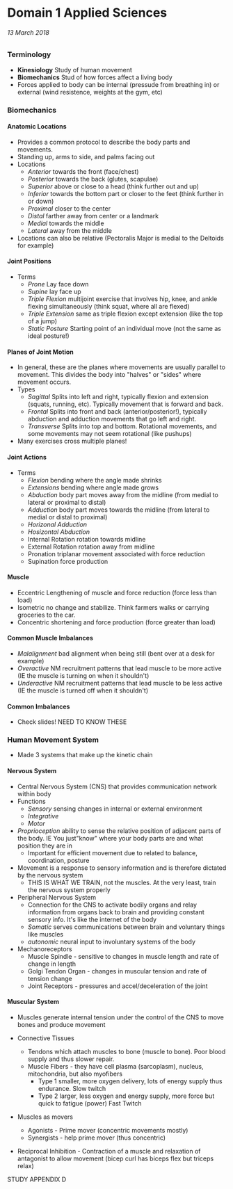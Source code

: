 # Domain 1 Applied Sciences

###### 13 March 2018

### Terminology

- __Kinesiology__ Study of human movement
- __Biomechanics__ Stud of how forces affect a living body
- Forces applied to body can be internal (pressude from breathing in) or external (wind resistence, weights at the gym, etc) 

### Biomechanics

#### Anatomic Locations

- Provides a common protocol to describe the body parts and movements. 
- Standing up, arms to side, and palms facing out 
- Locations
  - _Anterior_ towards the front (face/chest)
  - _Posterior_ towards the back (glutes, scapulae)
  - _Superior_ above or close to a head (think further out and up)
  - _Inferior_ towards the bottom part or closer to the feet (think further in or down)
  - _Proximal_ closer to the center
  - _Distal_ farther away from center or a landmark
  - _Medial_ towards the middle
  - _Lateral_ away from the middle
- Locations can also be relative (Pectoralis Major is medial to the Deltoids for example)

#### Joint Positions

- Terms
  - _Prone_ Lay face down
  - _Supine_ lay face up
  - _Triple Flexion_ multijoint exercise that involves hip, knee, and ankle flexing simultaneously (think squat, where all are flexed)
  - _Triple Extension_ same as triple flexion except extension (like the top of a jump)
  - _Static Posture_ Starting point of an individual move (not the same as ideal posture!)

#### Planes of Joint Motion

- In general, these are the planes where movements are usually parallel to movement. This divides the body into "halves" or "sides" where movement occurs.
- Types 
  - _Sagittal_ Splits into left and right, typically flexion and extension (squats, running, etc). Typically movement that is forward and back.
  - _Frontal_ Splits into front and back (anterior/posterior!), typically abduction and adduction movements that go left and right.
  - _Transverse_ Splits into top and bottom. Rotational movements, and some movements may not seem rotational (like pushups) 
- Many exercises cross multiple planes!

#### Joint Actions

- Terms
  - _Flexion_ bending where the angle made shrinks
  - _Extensions_ bending where angle made grows
  - _Abduction_ body part moves away from the midline (from medial to lateral or proximal to distal)
  - _Adduction_ body part moves towards the midline (from lateral to medial or distal to proximal)
  - _Horizonal Adduction_
  - _Hosizontal Abduction_
  - Internal Rotation rotation towards midline
  - External Rotation rotation away from midline
  - Pronation triplanar movement associated with force reduction
  - Supination force production
  
#### Muscle 

- Eccentric Lengthening of muscle and force reduction (force less than load)
- Isometric no change and stabilize. Think farmers walks or carrying groceries to the car. 
- Concentric shortening and force production (force greater than load)

#### Common Muscle Imbalances

- _Malalignment_ bad alignment when being still (bent over at a desk for example)
- _Overactive_ NM recruitment patterns that lead muscle to be more active (IE the muscle is turning on when it shouldn't)
- _Underactive_ NM recruitment patterns that lead muscle to be less active (IE the muscle is turned off when it shouldn't)

#### Common Imbalances

- Check slides! NEED TO KNOW THESE

### Human Movement System

- Made 3 systems that make up the kinetic chain

#### Nervous System

- Central Nervous System (CNS) that provides communication network within body
- Functions
  - _Sensory_ sensing changes in internal or external environment
  - _Integrative_
  - _Motor_
- _Proprioception_ ability to sense the relative position of adjacent parts of the body. IE You just"know" where your body parts are and what position they are in
  - Important for efficient movement due to related to balance, coordination, posture
- Movement is a response to sensory information and is therefore dictated by the nervous system
  - THIS IS WHAT WE TRAIN, not the muscles. At the very least, train the nervous system properly
- Peripheral Nervous System
  - Connection for the CNS to activate bodily organs and relay information from organs back to brain and providing constant sensory info. It's like the internet of the body
  - _Somatic_ serves communications between brain and voluntary things like muscles
  - _autonomic_ neural input to involuntary systems of the body
- Mechanoreceptors 
  - Muscle Spindle - sensitive to changes in muscle length and rate of change in length
  - Golgi Tendon Organ - changes in muscular tension and rate of tension change
  - Joint Receptors - pressures and accel/deceleration of the joint 

#### Muscular System

- Muscles generate internal tension under the control of the CNS to move bones and produce movement
- Connective Tissues
  - Tendons which attach muscles to bone (muscle to bone). Poor blood supply and thus slower repair. 
  - Muscle Fibers - they have cell plasma (sarcoplasm), nucleus, mitochondria, but also myofibers
    - Type 1 smaller, more oxygen delivery, lots of energy supply thus endurance. Slow twitch
    - Type 2 larger, less oxygen and energy supply, more force but quick to fatigue (power) Fast Twitch
- Muscles as movers
  - Agonists - Prime mover (concentric movements mostly)
  - Synergists - help prime mover (thus concentric)

- Reciprocal Inhibition - Contraction of a muscle and relaxation of antagonist to allow movement (bicep curl has biceps flex but triceps relax)

STUDY APPENDIX D
